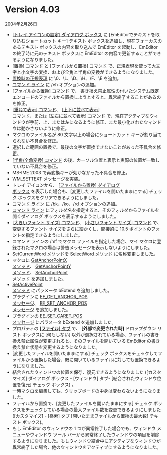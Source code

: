 # Version 4.03

2004年2月26日

- [\[トレイ アイコンの設定\] ダイアログ ボックス](../dlg/tray/index) に
\[EmEditorでテキストを取り込むショートカット キー\] テキスト ボックスを追加し、現在フォーカスのあるテキスト
ボックスの内容を取り込んで EmEditor を起動し、EmEditor の終了時に元のテキスト ボックスに
EmEditor の内容で更新することができるようになりました。
- [\[置換\] コマンド](../cmd/search/edit_replace) と
[\[ファイルから置換\] コマンド](../cmd/search/replace_in_files) で、正規表現を使って大文字と小文字の変換、および全角と半角の変換ができるようになりました。
- [置換時の正規表現](../howto/search/search_regexp_syntax) に
\\0、\\L、\\D、\\H、\\F、\\E を追加。
- [コマンド ライン](../howto/file/file_commandline) に /eh オプションの追加。
- [\[ファイルから置換\] コマンド](../cmd/search/replace_in_files) で、
書き換え禁止属性の付いたシステム既定エンコードのファイルから置換しようとすると、異常終了することがあるのを修正。
- [\[重ねて表示\] コマンド](../cmd/window/window_cascade)、 [\[上下に並べて表示\] \
コマンド](../cmd/window/window_tile_horz)、または [\[左右に並べて表示\] コマンド](../cmd/window/window_tile_vert) で、現在アクティブなウィンドウが手前、上、または左になるように修正、また最小化されたウィンドウは動かさないように修正。
- マクロのファイル名が 80 文字以上の場合にショートカット キーが割り当てられない不具合を修正。
- 選択した範囲の置換で、最後の文字が置換できないことがあった不具合を修正。
- [\[半角/全角変換\] コマンド](../cmd/edit/convert) の後、カーソル位置と表示と実際の位置が一致していない不具合を修正。
- MS-IME 2003 で再変換キーが効かなかった不具合を修正。
- WM\_SETTEXT メッセージを実装。
- トレイ アイコンから、 [\[ファイルから置換\] ダイアログ \
ボックス](../dlg/replace_in_files/index) を表示した場合も、\[変更したファイルを開いたままにする\]
チェック ボックスをクリアできるようにしました。
- [コマンド ライン](../howto/file/file_commandline) に /bk、/ko、/rd オプションの追加。
- [コマンド ライン](../howto/file/file_commandline) にフォルダ名を指定すると、そのフォルダからファイルを開くダイアログ
ボックスを表示するようにしました。
- [\[大きいフォント サイズ\] コマンド](../cmd/view/increase_font_size)、 [\[小さいフォント サイズ\] コマンド](../cmd/view/decrease_font_size) で、変更するフォント
サイズをさらに細かくし、間接的に 10.5 ポイントのフォントを指定できるようにしました。
- コマンド ラインの /mf でマクロ ファイルを指定した場合、マイ マクロに登録されたマクロの場合は警告メッセージを表示しないようにしました。
- SetCurrentWord メソッドを
[SelectWord メソッド](../macro/selection/selection_selectword) に名称変更しました。
- マクロに [GetAnchorPointX \
メソッド](../macro/selection/selection_getanchorpointx)、 [GetAnchorPointY \
メソッド](../macro/selection/selection_getanchorpointy)、 [SetAnchorPoint \
メソッド](../macro/selection/selection_setanchorpoint) を追加しました。
- [SetActivePoint \
メソッド](../macro/selection/selection_setactivepoint) にパラメータ bExtend を追加しました。
- プラグインに [EE\_GET\_ANCHOR\_POS \
メッセージ](../plugin/message/ee_get_anchor_pos)、 [EE\_SET\_ANCHOR\_POS \
メッセージ](../plugin/message/ee_set_anchor_pos) を追加しました。
- プラグインの [EE\_SET\_CARET\_POS \
メッセージ](../plugin/message/ee_set_caret_pos) にパラメータ bExtend を追加しました。
- プロパティの [**\[ファイル\]** タブ](../dlg/properties/file/index) で、 **\[外部で変更された時\]** ドロップダウン リスト ボックスに
\[何もしない\] 以外が選択されている場合、ファイルの書き換え禁止属性が変更されると、そのファイルを開いている EmEditor
の書き換え禁止状態を変更するようになりました。
- \[変更したファイルを開いたままにする\] チェック
ボックスをチェックしてファイルから置換した場合、既に開いているファイルに対しても置換できるようになりました。
- 結合されたウィンドウの位置を保存、復元できるようになりました (\[カスタマイズ\] ダイアログ ボックス \- \[ウィンドウ\] タブ-
\[結合されたウィンドウ位置を復元\] チェック ボックス) 。
- 一時マクロを編集しても、クリップボードの中身は変わらないようになりました。
- ファイルから置換で、\[変更したファイルを開いたままにする\] チェック ボックスをチェックしている場合の最大ファイル数を変更できるようにしました
(\[カスタマイズ\] \- \[検索\] タブ
\[開いたままファイルから置換の最大数\] テキスト ボックス)。
- もし EmEditor のウィンドウの 1 つが異常終了した場合でも、ウィンドウ メニューやウィンドウ ツール
バーから異常終了したウィンドウの項目を削除するようになりました。もしウィンドウ結合中にアクティブなウィンドウが異常終了した場合、他のウィンドウをアクティブにするようになりました。